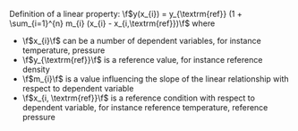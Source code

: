 Definition of a linear property:
\f$y(x_{i}) = y_{\textrm{ref}} (1 + \sum_{i=1}^{n} m_{i} (x_{i} - x_{i,\textrm{ref}})\f$
where
 - \f$x_{i}\f$ can be a number of dependent variables, for instance temperature, pressure
 - \f$y_{\textrm{ref}}\f$ is a reference value, for instance reference density
 - \f$m_{i}\f$ is a value influencing the slope of the linear relationship with respect to dependent variable
 - \f$x_{i, \textrm{ref}}\f$ is a reference condition with respect to dependent variable, for instance reference
   temperature, reference pressure
